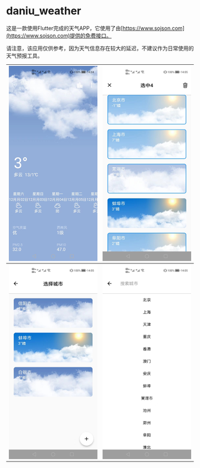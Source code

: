 # daniu_weather

这是一款使用Flutter完成的天气APP，它使用了由[https://www.sojson.com](https://www.sojson.com)提供的免费接口。

请注意，该应用仅供参考，因为天气信息存在较大的延迟，不建议作为日常使用的天气预报工具。

| ![Image 1](https://github.com/FangDaniu666/daniu-weather/blob/master/imgs/img1.jpg) | ![Image 2](https://github.com/FangDaniu666/daniu-weather/blob/master/imgs/img2.jpg) |
|-------------------------------------------------------------------------------------|-------------------------------------------------------------------------------------|
| ![Image 3](https://github.com/FangDaniu666/daniu-weather/blob/master/imgs/img3.jpg) | ![Image 4](https://github.com/FangDaniu666/daniu-weather/blob/master/imgs/img4.jpg) |
